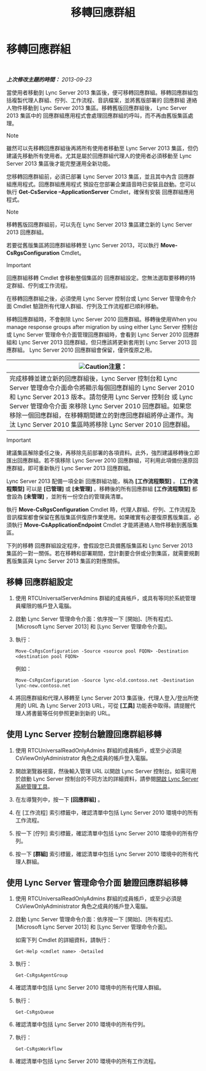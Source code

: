 ﻿---
title: 移轉回應群組
TOCTitle: 移轉回應群組
ms:assetid: 43741ae7-c871-4573-b660-f2f5febc0856
ms:mtpsurl: https://technet.microsoft.com/zh-tw/library/JJ204854(v=OCS.15)
ms:contentKeyID: 49290747
ms.date: 08/10/2015
mtps_version: v=OCS.15
ms.translationtype: HT
---

# 移轉回應群組

 

_**上次修改主題的時間：** 2013-09-23_

當使用者移動到 Lync Server 2013 集區後，便可移轉回應群組。移轉回應群組包括複製代理人群組、佇列、工作流程、音訊檔案，並將舊版部署的 回應群組 連絡人物件移動到 Lync Server 2013 集區。移轉舊版回應群組後， Lync Server 2013 集區中的 回應群組應用程式會處理回應群組的呼叫，而不再由舊版集區處理。

> [!NOTE]  
> 雖然可以先移轉回應群組後再將所有使用者移動至 Lync Server 2013 集區，但仍建議先移動所有使用者。尤其是屬於回應群組代理人的使用者必須移動至 Lync Server 2013 集區後才能完整運用全新功能。



您移轉回應群組前，必須已部署 Lync Server 2013 集區，並且其中內含 回應群組應用程式。回應群組應用程式 預設在您部署企業語音時已安裝且啟動。您可以執行 **Get-CsService –ApplicationServer** Cmdlet，確保有安裝 回應群組應用程式。

> [!NOTE]  
> 移轉舊版回應群組前，可以先在 Lync Server 2013 集區建立新的 Lync Server 2013 回應群組。



若要從舊版集區將回應群組移轉至 Lync Server 2013，可以執行 **Move-CsRgsConfiguration** Cmdlet。

> [!IMPORTANT]  
> 回應群組移轉 Cmdlet 會移動整個集區的 回應群組設定。您無法選取要移轉的特定群組、佇列或工作流程。



在移轉回應群組之後，必須使用 Lync Server 控制台或 Lync Server 管理命令介面 Cmdlet 驗證所有代理人群組、佇列及工作流程都已順利移動。

移轉回應群組時，不會刪除 Lync Server 2010 回應群組。移轉後使用When you manage response groups after migration by using either Lync Server 控制台或 Lync Server 管理命令介面管理回應群組時，會看到 Lync Server 2010 回應群組和 Lync Server 2013 回應群組，但只應該將更新套用到 Lync Server 2013 回應群組。 Lync Server 2010 回應群組會保留，僅供復原之用。

<table>
<thead>
<tr class="header">
<th><img src="images/JJ205186.Caution(OCS.15).gif" title="Caution" alt="Caution" />注意：</th>
</tr>
</thead>
<tbody>
<tr class="odd">
<td>完成移轉並建立新的回應群組後，Lync Server 控制台和 Lync Server 管理命令介面命令將顯示每個回應群組的 Lync Server 2010 和 Lync Server 2013 版本。請勿使用 Lync Server 控制台 或 Lync Server 管理命令介面 來移除 Lync Server 2010 回應群組。如果您移除一個回應群組，在移轉期間建立的對應回應群組將停止運作。淘汰 Lync Server 2010 集區時將移除 Lync Server 2010 回應群組。</td>
</tr>
</tbody>
</table>


> [!IMPORTANT]  
> 建議集區解除委任之後，再移除先前部署的各項資料。此外，強烈建議移轉後立即匯出回應群組。若不慎移除 Lync Server 2010 回應群組，可利用此項備份還原回應群組，即可重新執行 Lync Server 2013 回應群組。



Lync Server 2013 配備一項全新 回應群組功能，稱為 **\[工作流程類型\]** 。 **\[工作流程類型\]** 可以是 **\[已管理\]** 或 **\[未管理\]** 。移轉後的所有回應群組 **\[工作流程類型\]** 都會設為 **\[未管理\]** ，並附有一份空白的管理員清單。

執行 **Move-CsRgsConfiguration** Cmdlet 時，代理人群組、佇列、工作流程及音訊檔案都會保留在舊版集區供復原作業使用。如果確實有必要復原舊版集區，必須執行 **Move-CsApplicationEndpoint** Cmdlet 才能將連絡人物件移動到舊版集區。

下列的移轉 回應群組設定程序，會假設您已具備舊版集區和 Lync Server 2013 集區的一對一關係。若在移轉和部署期間，您計劃要合併或分割集區，就需要規劃舊版集區與 Lync Server 2013 集區的對應關係。

## 移轉 回應群組設定

1.  使用 RTCUniversalServerAdmins 群組的成員帳戶，或具有等同於系統管理員權限的帳戶登入電腦。

2.  啟動 Lync Server 管理命令介面：依序按一下 \[開始\]、\[所有程式\]、\[Microsoft Lync Server 2013\] 和 \[Lync Server 管理命令介面\]。

3.  執行：
    
        Move-CsRgsConfiguration -Source <source pool FQDN> -Destination <destination pool FQDN>
    
    例如：
    
        Move-CsRgsConfiguration -Source lync-old.contoso.net -Destination lync-new.contoso.net

4.  將回應群組和代理人移轉至 Lync Server 2013 集區後，代理人登入/登出所使用的 URL 為 Lync Server 2013 URL，可從 **\[工具\]** 功能表中取得。請提醒代理人將書籤等任何參照更新到新的 URL。

## 使用 Lync Server 控制台驗證回應群組移轉

1.  使用 RTCUniversalReadOnlyAdmins 群組的成員帳戶，或至少必須是 CsViewOnlyAdministrator 角色之成員的帳戶登入電腦。

2.  開啟瀏覽器視窗，然後輸入管理 URL 以開啟 Lync Server 控制台。如需可用於啟動 Lync Server 控制台的不同方法的詳細資料，請參閱[開啟 Lync Server 系統管理工具](lync-server-2013-open-lync-server-administrative-tools.md)。

3.  在左導覽列中，按一下 **\[回應群組\]** 。

4.  在 \[工作流程\] 索引標籤中，確認清單中包括 Lync Server 2010 環境中的所有工作流程。

5.  按一下 \[佇列\] 索引標籤，確認清單中包括 Lync Server 2010 環境中的所有佇列。

6.  按一下 **\[群組\]** 索引標籤，確認清單中包括 Lync Server 2010 環境中的所有代理人群組。

## 使用 Lync Server 管理命令介面 驗證回應群組移轉

1.  使用 RTCUniversalReadOnlyAdmins 群組的成員帳戶，或至少必須是 CsViewOnlyAdministrator 角色之成員的帳戶登入電腦。

2.  啟動 Lync Server 管理命令介面：依序按一下 \[開始\]、\[所有程式\]、\[Microsoft Lync Server 2013\] 和 \[Lync Server 管理命令介面\]。
    
    如需下列 Cmdlet 的詳細資料，請執行：
    
        Get-Help <cmdlet name> -Detailed

3.  執行：
    
        Get-CsRgsAgentGroup

4.  確認清單中包括 Lync Server 2010 環境中的所有代理人群組。

5.  執行：
    
        Get-CsRgsQueue

6.  確認清單中包括 Lync Server 2010 環境中的所有佇列。

7.  執行：
    
        Get-CsRgsWorkflow

8.  確認清單中包括 Lync Server 2010 環境中的所有工作流程。


